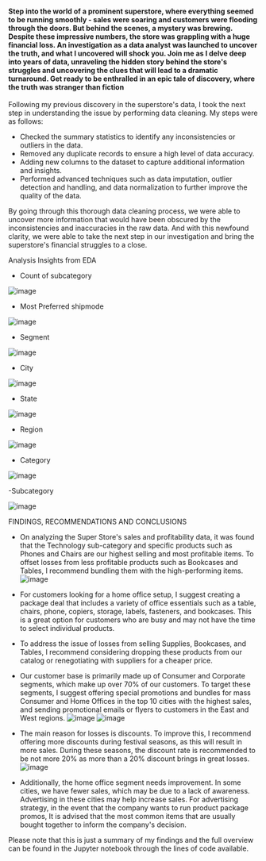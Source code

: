 #### Step into the world of a prominent superstore, where everything seemed to be running smoothly - sales were soaring and customers were flooding through the doors. But behind the scenes, a mystery was brewing. Despite these impressive numbers, the store was grappling with a huge financial loss. An investigation as a data analyst was launched to uncover the truth, and what I uncovered will shock you. Join me as I delve deep into years of data, unraveling the hidden story behind the store's struggles and uncovering the clues that will lead to a dramatic turnaround. Get ready to be enthralled in an epic tale of discovery, where the truth was stranger than fiction 

Following my previous discovery in the superstore's data, I took the next step in understanding the issue by performing data cleaning.
My steps were as follows:

- Checked the summary statistics to identify any inconsistencies or outliers in the data.
- Removed any duplicate records to ensure a high level of data accuracy.
- Adding new columns to the dataset to capture additional information and insights.
- Performed advanced techniques such as data imputation, outlier detection and handling, and data normalization to further improve the quality of the data.

By going through this thorough data cleaning process, we were able to uncover more information that would have been obscured by the inconsistencies and inaccuracies in the raw data. And with this newfound clarity, we were able to take the next step in our investigation and bring the superstore's financial struggles to a close.

Analysis Insights from EDA

- Count of subcategory

![image](https://user-images.githubusercontent.com/109746137/212703776-00634514-1500-4b94-9859-3d0e402223a7.png)

- Most Preferred shipmode

![image](https://user-images.githubusercontent.com/109746137/212704012-730720a4-cd34-404d-bd7f-6a8bff88a503.png)

- Segment

![image](https://user-images.githubusercontent.com/109746137/212704294-16feaf72-fb8a-460d-8f6d-0e9a49ca751d.png)

- City

![image](https://user-images.githubusercontent.com/109746137/212704575-de72decd-ede2-4f22-97df-08a824f04bb8.png)

- State

![image](https://user-images.githubusercontent.com/109746137/212704626-05d573a4-8bc6-4d01-943c-5884075d0645.png)

- Region

![image](https://user-images.githubusercontent.com/109746137/212704704-91f41f23-ef6c-4ca5-b543-fc6e31fc756d.png)

- Category

![image](https://user-images.githubusercontent.com/109746137/212704795-c3cb8bf4-486b-4ac7-8b13-546937fe111d.png)

-Subcategory

![image](https://user-images.githubusercontent.com/109746137/212704891-645f604b-3daa-4120-b5b2-b07d0dc3ea06.png)

FINDINGS, RECOMMENDATIONS AND CONCLUSIONS
- On analyzing the Super Store's sales and profitability data, it was found that the Technology sub-category and specific products such as Phones and Chairs are our highest selling and most profitable items. To offset losses from less profitable products such as Bookcases and Tables, I recommend bundling them with the high-performing items.
![image](https://user-images.githubusercontent.com/109746137/212701865-61e2f8f4-9656-423b-afaa-ce088341ee11.png)

- For customers looking for a home office setup, I suggest creating a package deal that includes a variety of office essentials such as a table, chairs, phone, copiers, storage, labels, fasteners, and bookcases. This is a great option for customers who are busy and may not have the time to select individual products.

- To address the issue of losses from selling Supplies, Bookcases, and Tables, I recommend considering dropping these products from our catalog or renegotiating with suppliers for a cheaper price.

- Our customer base is primarily made up of Consumer and Corporate segments, which make up over 70% of our customers. To target these segments, I suggest offering special promotions and bundles for mass Consumer and Home Offices in the top 10 cities with the highest sales, and sending promotional emails or flyers to customers in the East and West regions.
![image](https://user-images.githubusercontent.com/109746137/212702431-5d2e8c74-9dbe-4421-a3f4-c9d39d8ce000.png)
![image](https://user-images.githubusercontent.com/109746137/212702488-757430dc-b704-453f-9fce-7310fefdde93.png)

- The main reason for losses is discounts. To improve this, I recommend offering more discounts during festival seasons, as this will result in more sales. During these seasons, the discount rate is recommended to be not more 20% as more than a 20% discount brings in great losses.
![image](https://user-images.githubusercontent.com/109746137/212701635-8cfdf25d-28ac-46ce-8e8a-780dafd48eeb.png)

- Additionally, the home office segment needs improvement. In some cities, we have fewer sales, which may be due to a lack of awareness. Advertising in these cities may help increase sales. For advertising strategy, in the event that the company wants to run product package promos, It is advised that the most common items that are usually bought together to inform the company's decision.

Please note that this is just a summary of my findings and the full overview can be found in the Jupyter notebook through the lines of code available.
